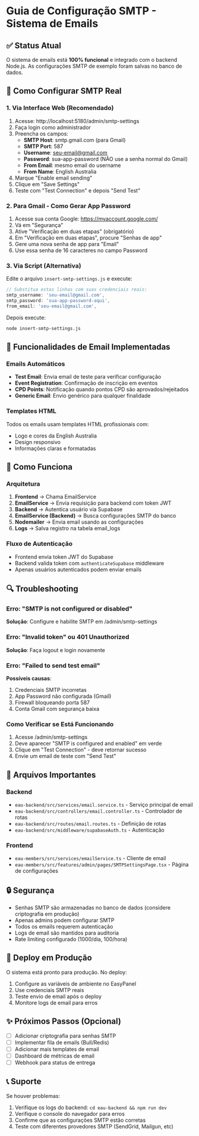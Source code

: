 # Guia de Configuração SMTP - Sistema de Emails

## ✅ Status Atual

O sistema de emails está **100% funcional** e integrado com o backend Node.js. As configurações SMTP de exemplo foram salvas no banco de dados.

## 🔧 Como Configurar SMTP Real

### 1. Via Interface Web (Recomendado)

1. Acesse: http://localhost:5180/admin/smtp-settings
2. Faça login como administrador
3. Preencha os campos:
   - **SMTP Host**: smtp.gmail.com (para Gmail)
   - **SMTP Port**: 587
   - **Username**: seu-email@gmail.com
   - **Password**: sua-app-password (NÃO use a senha normal do Gmail)
   - **From Email**: mesmo email do username
   - **From Name**: English Australia
4. Marque "Enable email sending"
5. Clique em "Save Settings"
6. Teste com "Test Connection" e depois "Send Test"

### 2. Para Gmail - Como Gerar App Password

1. Acesse sua conta Google: https://myaccount.google.com/
2. Vá em "Segurança"
3. Ative "Verificação em duas etapas" (obrigatório)
4. Em "Verificação em duas etapas", procure "Senhas de app"
5. Gere uma nova senha de app para "Email"
6. Use essa senha de 16 caracteres no campo Password

### 3. Via Script (Alternativa)

Edite o arquivo `insert-smtp-settings.js` e execute:

```javascript
// Substitua estas linhas com suas credenciais reais:
smtp_username: 'seu-email@gmail.com',
smtp_password: 'sua-app-password-aqui',
from_email: 'seu-email@gmail.com',
```

Depois execute:
```bash
node insert-smtp-settings.js
```

## 📧 Funcionalidades de Email Implementadas

### Emails Automáticos
- **Test Email**: Envia email de teste para verificar configuração
- **Event Registration**: Confirmação de inscrição em eventos
- **CPD Points**: Notificação quando pontos CPD são aprovados/rejeitados
- **Generic Email**: Envio genérico para qualquer finalidade

### Templates HTML
Todos os emails usam templates HTML profissionais com:
- Logo e cores da English Australia
- Design responsivo
- Informações claras e formatadas

## 🚀 Como Funciona

### Arquitetura
1. **Frontend** → Chama EmailService
2. **EmailService** → Envia requisição para backend com token JWT
3. **Backend** → Autentica usuário via Supabase
4. **EmailService (Backend)** → Busca configurações SMTP do banco
5. **Nodemailer** → Envia email usando as configurações
6. **Logs** → Salva registro na tabela email_logs

### Fluxo de Autenticação
- Frontend envia token JWT do Supabase
- Backend valida token com `authenticateSupabase` middleware
- Apenas usuários autenticados podem enviar emails

## 🔍 Troubleshooting

### Erro: "SMTP is not configured or disabled"
**Solução**: Configure e habilite SMTP em /admin/smtp-settings

### Erro: "Invalid token" ou 401 Unauthorized
**Solução**: Faça logout e login novamente

### Erro: "Failed to send test email"
**Possíveis causas**:
1. Credenciais SMTP incorretas
2. App Password não configurada (Gmail)
3. Firewall bloqueando porta 587
4. Conta Gmail com segurança baixa

### Como Verificar se Está Funcionando
1. Acesse /admin/smtp-settings
2. Deve aparecer "SMTP is configured and enabled" em verde
3. Clique em "Test Connection" - deve retornar sucesso
4. Envie um email de teste com "Send Test"

## 📂 Arquivos Importantes

### Backend
- `eau-backend/src/services/email.service.ts` - Serviço principal de email
- `eau-backend/src/controllers/email.controller.ts` - Controlador de rotas
- `eau-backend/src/routes/email.routes.ts` - Definição de rotas
- `eau-backend/src/middleware/supabaseAuth.ts` - Autenticação

### Frontend
- `eau-members/src/services/emailService.ts` - Cliente de email
- `eau-members/src/features/admin/pages/SMTPSettingsPage.tsx` - Página de configurações

## 🔒 Segurança

- Senhas SMTP são armazenadas no banco de dados (considere criptografia em produção)
- Apenas admins podem configurar SMTP
- Todos os emails requerem autenticação
- Logs de email são mantidos para auditoria
- Rate limiting configurado (1000/dia, 100/hora)

## 🚢 Deploy em Produção

O sistema está pronto para produção. No deploy:

1. Configure as variáveis de ambiente no EasyPanel
2. Use credenciais SMTP reais
3. Teste envio de email após o deploy
4. Monitore logs de email para erros

## ✨ Próximos Passos (Opcional)

- [ ] Adicionar criptografia para senhas SMTP
- [ ] Implementar fila de emails (Bull/Redis)
- [ ] Adicionar mais templates de email
- [ ] Dashboard de métricas de email
- [ ] Webhook para status de entrega

## 📞 Suporte

Se houver problemas:
1. Verifique os logs do backend: `cd eau-backend && npm run dev`
2. Verifique o console do navegador para erros
3. Confirme que as configurações SMTP estão corretas
4. Teste com diferentes provedores SMTP (SendGrid, Mailgun, etc)